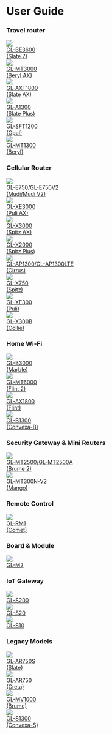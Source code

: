 # User Guide

### Travel router

<div class="gl-product-row">
  <div class="gl-product-row-box">
    <div class="gl-product-card">
      <a href="gl-mt3000/">
        <img src="https://static.gl-inet.com/www/images/products/general/product-list/product-list_be3600.jpg" >
        <div class="gl-product-model">GL-BE3600</div>
        <div class="gl-product-model">(Slate 7)</div>
      </a>
    </div>
    <div class="gl-product-card">
      <a href="gl-mt3000/">
        <img src="https://static.gl-inet.com/www/images/products/general/product-list/product-list_mt3000.jpg" >
        <div class="gl-product-model">GL-MT3000</div>
        <div class="gl-product-model">(Beryl AX)</div>
      </a>
    </div>
    <div class="gl-product-card">
      <a href="gl-axt1800/">
        <img src="https://static.gl-inet.com/www/images/products/general/product-list/product-list_axt1800.jpg" >
        <div class="gl-product-model">GL-AXT1800</div>
        <div class="gl-product-model">(Slate AX)</div>
      </a>
    </div>
    <div class="gl-product-card">
      <a href="gl-a1300/">
        <img src="https://static.gl-inet.com/www/images/products/general/product-list/product-list_a1300.jpg" >
        <div class="gl-product-model">GL-A1300</div>
        <div class="gl-product-model">(Slate Plus)</div>
      </a>
    </div>
    <div class="gl-product-card">
      <a href="gl-sft1200/">
        <img src="https://static.gl-inet.com/www/images/products/general/product-list/product-list_sft1200.jpg" >
        <div class="gl-product-model">GL-SFT1200</div>
        <div class="gl-product-model">(Opal)</div>
      </a>
    </div>
    <div class="gl-product-card">
      <a href="gl-mt1300/">
        <img src="https://static.gl-inet.com/www/images/products/general/product-list/product-list_mt1300.jpg" >
        <div class="gl-product-model">GL-MT1300</div>
        <div class="gl-product-model">(Beryl)</div>
      </a>
    </div>
  </div>
</div>

### Cellular Router

<div class="gl-product-row">
  <div class="gl-product-row-box">
      <div class="gl-product-card">
      <a href="gl-e750/">
  	    <img src="https://static.gl-inet.com/www/images/products/general/product-list/product-list_e750.jpg" >
        <div class="gl-product-model">GL-E750/GL-E750V2</div>
        <div class="gl-product-model">(Mudi/Mudi V2)</div>
  	  </a>
  	</div>
    <div class="gl-product-card">
      <a href="gl-xe3000/">
  	    <img src="https://static.gl-inet.com/www/images/products/general/product-list/product-list_xe3000.jpg" >
        <div class="gl-product-model">GL-XE3000</div>
        <div class="gl-product-model">(Puli AX)</div>
  	  </a>
  	</div>
    <div class="gl-product-card">
      <a href="gl-x3000/">
  	    <img src="https://static.gl-inet.com/www/images/products/general/product-list/product-list_x3000.jpg" >
        <div class="gl-product-model">GL-X3000</div>
        <div class="gl-product-model">(Spitz AX)</div>
  	  </a>
  	</div>
    <div class="gl-product-card">
      <a href="gl-x2000/">
  	    <img src="https://static.gl-inet.com/www/images/products/general/product-list/product-list_x2000.jpg" >
        <div class="gl-product-model">GL-X2000</div>
        <div class="gl-product-model">(Spitz Plus)</div>
  	  </a>
  	</div>
    <div class="gl-product-card">
      <a href="gl-ap1300/">
  	    <img src="https://static.gl-inet.com/www/images/products/general/product-list/product-list_ap1300lte.jpg" >
        <div class="gl-product-model-ap1300">GL-AP1300/GL-AP1300LTE</div>
        <div class="gl-product-model">(Cirrus)</div>
  	  </a>
  	</div>
    <div class="gl-product-card">
      <a href="gl-x750/">
  	    <img src="https://static.gl-inet.com/www/images/products/general/product-list/product-list_x750v2.jpg" >
        <div class="gl-product-model">GL-X750</div>
        <div class="gl-product-model">(Spitz)</div>
  	  </a>
  	</div>
    <div class="gl-product-card">
      <a href="gl-xe300/">
  	    <img src="https://static.gl-inet.com/www/images/products/general/product-list/product-list_xe300.jpg" >
        <div class="gl-product-model">GL-XE300</div>
        <div class="gl-product-model">(Puli)</div>
  	  </a>
  	</div>
    <div class="gl-product-card">
      <a href="gl-x300b/">
  	    <img src="https://static.gl-inet.com/www/images/products/general/product-list/product-list_x300b-ble.jpg" >
        <div class="gl-product-model">GL-X300B</div>
        <div class="gl-product-model">(Collie)</div>
  	  </a>
  	</div>
  </div>
</div>

### Home Wi-Fi

<div class="gl-product-row">
  <div class="gl-product-row-box">
      <div class="gl-product-card">
      <a href="gl-b3000/">
  	    <img src="https://static.gl-inet.com/www/images/products/general/product-list/product-list_b3000.jpg" >
        <div class="gl-product-model">GL-B3000</div>
        <div class="gl-product-model">(Marble)</div>
  	  </a>
  	</div>
    <div class="gl-product-card">
      <a href="gl-mt6000/">
  	    <img src="https://static.gl-inet.com/www/images/products/general/product-list/product-list_mt6000.jpg" >
        <div class="gl-product-model">GL-MT6000</div>
        <div class="gl-product-model">(Flint 2)</div>
  	  </a>
  	</div>
    <div class="gl-product-card">
      <a href="gl-ax1800/">
  	    <img src="https://static.gl-inet.com/www/images/products/general/product-list/product-list_ax1800.jpg" >
        <div class="gl-product-model">GL-AX1800</div>
        <div class="gl-product-model">(Flint)</div>
  	  </a>
  	</div>
    <div class="gl-product-card">
      <a href="gl-b1300/">
  	    <img src="https://static.gl-inet.com/www/images/products/general/product-list/product-list_b1300.jpg" >
        <div class="gl-product-model">GL-B1300</div>
        <div class="gl-product-model">(Convexa-B)</div>
  	  </a>
  	</div>
  </div>
</div>

### Security Gateway & Mini Routers

<div class="gl-product-row">
  <div class="gl-product-row-box">
    <div class="gl-product-card">
      <a href="gl-mt2500/">
  	    <img src="https://static.gl-inet.com/www/images/products/general/product-list/product-list_mt2500-series.jpg" >
        <div class="gl-product-model">GL-MT2500/GL-MT2500A</div>
        <div class="gl-product-model">(Brume 2)</div>
  	  </a>
  	</div>
    <div class="gl-product-card">
      <a href="gl-mt300n-v2/">
  	    <img src="https://static.gl-inet.com/www/images/products/general/product-list/product-list_mt300n-v2.jpg" >
        <div class="gl-product-model">GL-MT300N-V2</div>
        <div class="gl-product-model">(Mango)</div>
  	  </a>
  	</div>
  </div>
</div>

### Remote Control

<div class="gl-product-row">
  <div class="gl-product-row-box">
    <div class="gl-product-card">
      <a href="gl-rm1/">
        <img src="https://static.gl-inet.com/www/images/products/general/product-list/product-list_rm1.jpg" >
        <div class="gl-product-model">GL-RM1</div>
        <div class="gl-product-model">(Comet)</div>
      </a>
    </div>
  </div>
</div>

### Board & Module

<div class="gl-product-row">
  <div class="gl-product-row-box">
    <div class="gl-product-card">
      <a href="gl-m2/">
  	    <img src="https://static.gl-inet.com/www/images/products/general/product-list/product-list_m2.jpg" >
        <div class="gl-product-model">GL-M2</div>
  	  </a>
  	</div>
  </div>
</div>

### IoT Gateway

<div class="gl-product-row">
  <div class="gl-product-row-box">
    <div class="gl-product-card">
      <a href="https://docs.gl-inet.com/iot/en/thread_board_router/gl-s200/">
  	    <img src="https://static.gl-inet.com/www/images/products/general/product-list/product-list_s200.jpg" >
        <div class="gl-product-model">GL-S200</div>
        <div class="gl-product-model"></div>
  	  </a>
  	</div>
    <div class="gl-product-card">
      <a href="https://docs.gl-inet.com/iot/en/thread_board_router/gl-s20/">
  	    <img src="https://static.gl-inet.com/www/images/products/general/product-list/product-list_s20.jpg" >
        <div class="gl-product-model">GL-S20</div>
        <div class="gl-product-model"></div>
  	  </a>
  	</div>
    <div class="gl-product-card">
      <a href="https://docs.gl-inet.com/iot/en/ble_proxy/gl-s10/">
  	    <img src="https://static.gl-inet.com/www/images/products/general/product-list/product-list_s10.jpg" >
        <div class="gl-product-model">GL-S10</div>
        <div class="gl-product-model"></div>
  	  </a>
  	</div>
  </div>
</div>

### Legacy Models

<div class="gl-product-row">
  <div class="gl-product-row-box">
    <div class="gl-product-card">
      <a href="gl-ar750s/">
  	    <img src="https://static.gl-inet.com/www/images/products/general/product-list/product-list_ar750s.jpg" >
        <div class="gl-product-model">GL-AR750S</div>
        <div class="gl-product-model">(Slate)</div>
  	  </a>
  	</div>
        <div class="gl-product-card">
      <a href="gl-ar750/">
  	    <img src="https://static.gl-inet.com/www/images/products/general/product-list/product-list_ar750.jpg" >
        <div class="gl-product-model">GL-AR750</div>
        <div class="gl-product-model">(Creta)</div>
  	  </a>
  	</div>
    <div class="gl-product-card">
      <a href="gl-mv1000/">
  	    <img src="https://static.gl-inet.com/www/images/products/general/product-list/product-list_mv1000.jpg" >
        <div class="gl-product-model">GL-MV1000</div>
        <div class="gl-product-model">(Brume)</div>
  	  </a>
  	</div>
    <div class="gl-product-card">
      <a href="gl-s1300/">
  	    <img src="https://static.gl-inet.com/www/images/products/general/product-list/product-list_s1300.jpg" >
        <div class="gl-product-model">GL-S1300</div>
        <div class="gl-product-model">(Convexa-S)</div>
  	  </a>
  	</div>
  </div>
</div>
